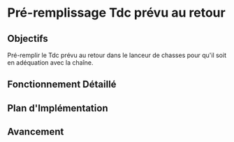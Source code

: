 # Pré-remplissage Tdc prévu au retour

## Objectifs
Pré-remplir le Tdc prévu au retour dans le lanceur de chasses pour qu'il soit en adéquation avec la chaîne.

## Fonctionnement Détaillé

## Plan d'Implémentation

## Avancement